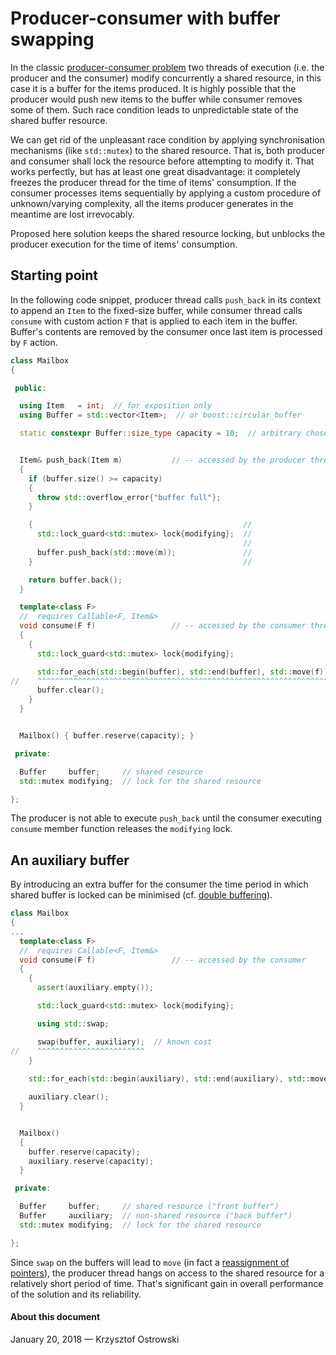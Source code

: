 
# Producer-consumer with buffer swapping

In the classic [producer-consumer problem](https://en.wikipedia.org/wiki/Producer%E2%80%93consumer_problem) two threads of execution (i.e. the producer and the consumer) modify concurrently a shared resource, in this case it is a buffer for the items produced. It is highly possible that the producer would push new items to the buffer while consumer removes some of them. Such race condition leads to unpredictable state of the shared buffer resource.


We can get rid of the unpleasant race condition by applying synchronisation mechanisms (like `std::mutex`) to the shared resource. That is, both producer and consumer shall lock the resource before attempting to modify it. That works perfectly, but has at least one great disadvantage: it completely freezes the producer thread for the time of items' consumption. If the consumer processes items sequentially by applying a custom procedure of unknown/varying complexity, all the items producer generates in the meantime are lost irrevocably.

Proposed here solution keeps the shared resource locking, but unblocks the producer execution for the time of items' consumption. 

## Starting point

In the following code snippet, producer thread calls `push_back` in its context to append an `Item` to the fixed-size buffer, while consumer thread calls `consume` with custom action `F` that is applied to each item in the buffer. Buffer's contents are removed by the consumer once last item is processed by `F` action.

```c++
class Mailbox
{

 public:

  using Item   = int;  // for exposition only
  using Buffer = std::vector<Item>;  // or boost::circular_buffer

  static constexpr Buffer::size_type capacity = 10;  // arbitrary chosen


  Item& push_back(Item m)           // -- accessed by the producer thread
  {
    if (buffer.size() >= capacity)
    {
      throw std::overflow_error{"buffer full"};
    }

    {                                               //
      std::lock_guard<std::mutex> lock{modifying};  //
                                                    //
      buffer.push_back(std::move(m));               //
    }                                               //

    return buffer.back();
  }

  template<class F>
  //  requires Callable<F, Item&>
  void consume(F f)                 // -- accessed by the consumer thread
  {
    {
      std::lock_guard<std::mutex> lock{modifying};

      std::for_each(std::begin(buffer), std::end(buffer), std::move(f));  // unknown cost
//    ^^^^^^^^^^^^^^^^^^^^^^^^^^^^^^^^^^^^^^^^^^^^^^^^^^^^^^^^^^^^^^^^^^
      buffer.clear();
    }
  }


  Mailbox() { buffer.reserve(capacity); }

 private:

  Buffer     buffer;     // shared resource
  std::mutex modifying;  // lock for the shared resource

};
```

The producer is not able to execute `push_back` until the consumer executing `consume` member function releases the `modifying` lock.

## An auxiliary buffer

By introducing an extra buffer for the consumer the time period in which shared buffer is locked can be minimised (cf. [double buffering](https://en.wikipedia.org/wiki/Multiple_buffering)).

```c++
class Mailbox
{
...
  template<class F>
  //  requires Callable<F, Item&>
  void consume(F f)                 // -- accessed by the consumer
  {
    {
      assert(auxiliary.empty());

      std::lock_guard<std::mutex> lock{modifying};

      using std::swap;

      swap(buffer, auxiliary);  // known cost
//    ^^^^^^^^^^^^^^^^^^^^^^^^
    }
    
    std::for_each(std::begin(auxiliary), std::end(auxiliary), std::move(f));

    auxiliary.clear();
  }


  Mailbox()
  {
    buffer.reserve(capacity);
    auxiliary.reserve(capacity);
  }

 private:

  Buffer     buffer;     // shared resource ("front buffer")
  Buffer     auxiliary;  // non-shared resource ("back buffer")
  std::mutex modifying;  // lock for the shared resource

};
```

Since `swap` on the buffers will lead to `move` (in fact a [reassignment of pointers](https://gcc.gnu.org/onlinedocs/gcc-7.2.0/libstdc++/api/a06912.html#a97d8ff35af22b6787d9aa7c60b2ba3ff)), the producer thread hangs on access to the shared resource for a relatively short period of time. That's significant gain in overall performance of the solution and its reliability.


#### About this document

January 20, 2018 &mdash; Krzysztof Ostrowski


